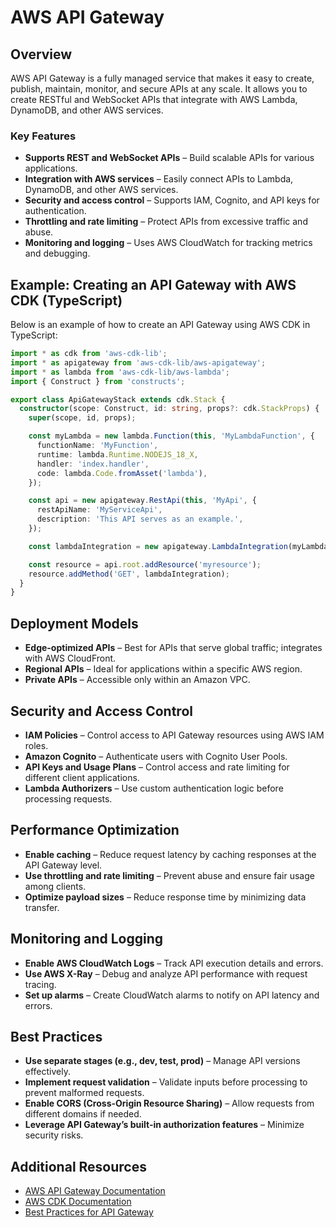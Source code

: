# AWS API Gateway

## Overview
AWS API Gateway is a fully managed service that makes it easy to create, publish, maintain, monitor, and secure APIs at any scale. It allows you to create RESTful and WebSocket APIs that integrate with AWS Lambda, DynamoDB, and other AWS services.

### Key Features
- **Supports REST and WebSocket APIs** – Build scalable APIs for various applications.
- **Integration with AWS services** – Easily connect APIs to Lambda, DynamoDB, and other AWS services.
- **Security and access control** – Supports IAM, Cognito, and API keys for authentication.
- **Throttling and rate limiting** – Protect APIs from excessive traffic and abuse.
- **Monitoring and logging** – Uses AWS CloudWatch for tracking metrics and debugging.

## Example: Creating an API Gateway with AWS CDK (TypeScript)
Below is an example of how to create an API Gateway using AWS CDK in TypeScript:

```typescript
import * as cdk from 'aws-cdk-lib';
import * as apigateway from 'aws-cdk-lib/aws-apigateway';
import * as lambda from 'aws-cdk-lib/aws-lambda';
import { Construct } from 'constructs';

export class ApiGatewayStack extends cdk.Stack {
  constructor(scope: Construct, id: string, props?: cdk.StackProps) {
    super(scope, id, props);

    const myLambda = new lambda.Function(this, 'MyLambdaFunction', {
      functionName: 'MyFunction',
      runtime: lambda.Runtime.NODEJS_18_X,
      handler: 'index.handler',
      code: lambda.Code.fromAsset('lambda'),
    });

    const api = new apigateway.RestApi(this, 'MyApi', {
      restApiName: 'MyServiceApi',
      description: 'This API serves as an example.',
    });

    const lambdaIntegration = new apigateway.LambdaIntegration(myLambda);

    const resource = api.root.addResource('myresource');
    resource.addMethod('GET', lambdaIntegration);
  }
}
```

## Deployment Models
- **Edge-optimized APIs** – Best for APIs that serve global traffic; integrates with AWS CloudFront.
- **Regional APIs** – Ideal for applications within a specific AWS region.
- **Private APIs** – Accessible only within an Amazon VPC.

## Security and Access Control
- **IAM Policies** – Control access to API Gateway resources using AWS IAM roles.
- **Amazon Cognito** – Authenticate users with Cognito User Pools.
- **API Keys and Usage Plans** – Control access and rate limiting for different client applications.
- **Lambda Authorizers** – Use custom authentication logic before processing requests.

## Performance Optimization
- **Enable caching** – Reduce request latency by caching responses at the API Gateway level.
- **Use throttling and rate limiting** – Prevent abuse and ensure fair usage among clients.
- **Optimize payload sizes** – Reduce response time by minimizing data transfer.

## Monitoring and Logging
- **Enable AWS CloudWatch Logs** – Track API execution details and errors.
- **Use AWS X-Ray** – Debug and analyze API performance with request tracing.
- **Set up alarms** – Create CloudWatch alarms to notify on API latency and errors.

## Best Practices
- **Use separate stages (e.g., dev, test, prod)** – Manage API versions effectively.
- **Implement request validation** – Validate inputs before processing to prevent malformed requests.
- **Enable CORS (Cross-Origin Resource Sharing)** – Allow requests from different domains if needed.
- **Leverage API Gateway’s built-in authorization features** – Minimize security risks.

## Additional Resources
- [AWS API Gateway Documentation](https://docs.aws.amazon.com/apigateway/latest/developerguide/welcome.html)
- [AWS CDK Documentation](https://docs.aws.amazon.com/cdk/latest/guide/home.html)
- [Best Practices for API Gateway](https://docs.aws.amazon.com/apigateway/latest/developerguide/best-practices.html)

